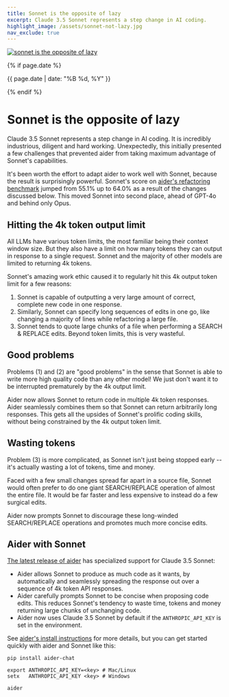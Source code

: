 ```yaml
---
title: Sonnet is the opposite of lazy
excerpt: Claude 3.5 Sonnet represents a step change in AI coding.
highlight_image: /assets/sonnet-not-lazy.jpg
nav_exclude: true
---
```


[![sonnet is the opposite of lazy](/assets/sonnet-not-lazy.jpg)](https://aider.chat/assets/sonnet-not-lazy.jpg)

{% if page.date %}
<p class="post-date">{{ page.date | date: "%B %d, %Y" }}</p>
{% endif %}

# Sonnet is the opposite of lazy

Claude 3.5 Sonnet represents a step change
in AI coding.
It is incredibly industrious, diligent and hard working.
Unexpectedly,
this initially presented a few challenges 
that prevented aider from taking maximum advantage of
Sonnet's capabilities.

It's been worth the effort to adapt aider to work well
with Sonnet,
because the result is surprisingly powerful.
Sonnet's score on
[aider's refactoring benchmark](https://aider.chat/docs/leaderboards/#code-refactoring-leaderboard)
jumped from 55.1% up to 64.0%
as a result of the changes discussed below.
This moved Sonnet into second place, ahead of GPT-4o and
behind only Opus.

## Hitting the 4k token output limit

All LLMs have various token limits, the most familiar being their
context window size.
But they also have a limit on how many tokens they can output
in response to a single request.
Sonnet and the majority of other
models are limited to returning 4k tokens.

Sonnet's amazing work ethic caused it to
regularly hit this 4k output token
limit for a few reasons:

1. Sonnet is capable of outputting a very large amount of correct,
complete new code in one response.
2. Similarly, Sonnet can specify long sequences of edits in one go, 
like changing a majority of lines while refactoring a large file.
3. Sonnet tends to quote large chunks of a
file when performing a SEARCH & REPLACE edits.
Beyond token limits, this is very wasteful.

## Good problems

Problems (1) and (2) are "good problems"
in the sense that Sonnet is
able to write more high quality code than any other model!
We just don't want it to be interrupted prematurely
by the 4k output limit.

Aider now allows Sonnet to return code in multiple 4k token
responses.
Aider seamlessly combines them so that Sonnet can return arbitrarily
long responses.
This gets all the upsides of Sonnet's prolific coding skills,
without being constrained by the 4k output token limit.


## Wasting tokens

Problem (3) is more complicated, as Sonnet isn't just
being stopped early -- it's actually wasting a lot
of tokens, time and money.

Faced with a few small changes spread far apart in 
a source file,
Sonnet would often prefer to do one giant SEARCH/REPLACE
operation of almost the entire file.
It would be far faster and less expensive to instead 
do a few surgical edits.

Aider now prompts Sonnet to discourage these long-winded
SEARCH/REPLACE operations
and promotes much more concise edits.


## Aider with Sonnet

[The latest release of aider](https://aider.chat/HISTORY.html#aider-v0410)
has specialized support for Claude 3.5 Sonnet:

- Aider allows Sonnet to produce as much code as it wants,
by automatically and seamlessly spreading the response
out over a sequence of 4k token API responses.
- Aider carefully prompts Sonnet to be concise when proposing
code edits.
This reduces Sonnet's tendency to waste time, tokens and money
returning large chunks of unchanging code.
- Aider now uses Claude 3.5 Sonnet by default if the `ANTHROPIC_API_KEY` is set in the environment.

See 
[aider's install instructions](https://aider.chat/docs/install.html)
for more details, but
you can get started quickly with aider and Sonnet like this:

```
pip install aider-chat

export ANTHROPIC_API_KEY=<key> # Mac/Linux
setx   ANTHROPIC_API_KEY <key> # Windows

aider
```

